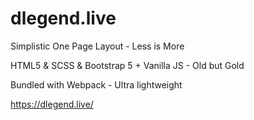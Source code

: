 ﻿# dlegend.live

Simplistic One Page Layout - Less is More

HTML5 & SCSS & Bootstrap 5 + Vanilla JS - Old but Gold

Bundled with Webpack - Ultra lightweight

https://dlegend.live/
